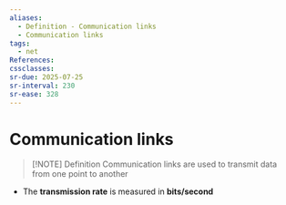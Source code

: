 ```yaml
---
aliases:
  - Definition - Communication links
  - Communication links
tags:
  - net
References: 
cssclasses: 
sr-due: 2025-07-25
sr-interval: 230
sr-ease: 328
---
```

# Communication links

> [!NOTE] Definition
> Communication links are used to transmit data from one point to another 

+ The **transmission rate** is measured in **bits/second**
 